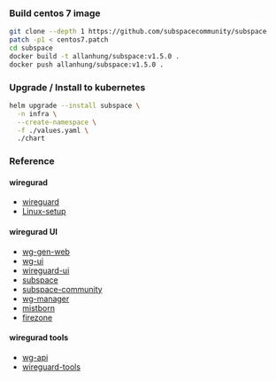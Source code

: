 ### Build centos 7 image
```bash
git clone --depth 1 https://github.com/subspacecommunity/subspace
patch -p1 < centos7.patch
cd subspace
docker build -t allanhung/subspace:v1.5.0 .
docker push allanhung/subspace:v1.5.0 .
```

### Upgrade / Install to kubernetes
```bash
helm upgrade --install subspace \
  -n infra \
  --create-namespace \
  -f ./values.yaml \
  ./chart
```

### Reference
#### wiregurad
* [wireguard](https://www.wireguard.com/)
* [Linux-setup](https://github.com/zjuchenyuan/notebook/blob/master/Linux-setup.md)
#### wiregurad UI
* [wg-gen-web](https://github.com/vx3r/wg-gen-web)
* [wg-ui](https://github.com/EmbarkStudios/wg-ui)
* [wireguard-ui](https://github.com/ngoduykhanh/wireguard-ui)
* [subspace](https://github.com/subspacecloud/subspace)
* [subspace-community](https://github.com/subspacecommunity/subspace)
* [wg-manager](https://github.com/perara/wg-manager)
* [mistborn](https://gitlab.com/cyber5k/mistborn)
* [firezone](https://github.com/firezone/firezone)
#### wiregurad tools
* [wg-api](https://github.com/jamescun/wg-api)
* [wireguard-tools](https://git.zx2c4.com/wireguard-tools)
